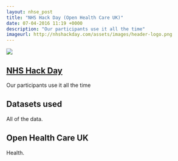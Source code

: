 ```yaml
---
layout: nhse_post
title: "NHS Hack Day (Open Health Care UK)"
date: 07-04-2016 11:19 +0000
description: "Our participants use it all the time"
imageurl: http://nhshackday.com/assets/images/header-logo.png
---
```

<img src="http://nhshackday.com/assets/images/header-logo.png" />

## <a href="nhshackday.com" target="_blank"> NHS Hack Day <i class="fa fa-external-link"></i></a>

Our participants use it all the time

## Datasets used

All of the data.

## Open Health Care UK

Health.